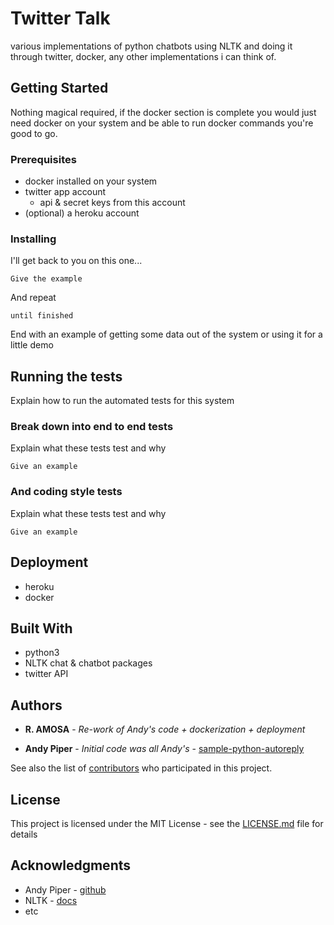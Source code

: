 # Twitter Talk

various implementations of python chatbots using NLTK and doing it through twitter, docker, any other implementations i can think of.

## Getting Started

Nothing magical required, if the docker section is complete you would just need docker on your system and be able to run docker commands you're good to go.

### Prerequisites

* docker installed on your system
* twitter app account
	* api & secret keys from this account
* (optional) a heroku account 


### Installing

I'll get back to you on this one...

```
Give the example
```

And repeat

```
until finished
```

End with an example of getting some data out of the system or using it for a little demo

## Running the tests

Explain how to run the automated tests for this system

### Break down into end to end tests

Explain what these tests test and why

```
Give an example
```

### And coding style tests

Explain what these tests test and why

```
Give an example
```

## Deployment

- heroku
- docker

## Built With

* python3
* NLTK chat & chatbot packages
* twitter API

## Authors

* **R. AMOSA** - *Re-work of Andy's code + dockerization + deployment*

* **Andy Piper** - *Initial code was all Andy's* - [sample-python-autoreply](https://github.com/twitterdev/sample-python-autoreply)

See also the list of [contributors](https://github.com/your/project/contributors) who participated in this project.

## License

This project is licensed under the MIT License - see the [LICENSE.md](LICENSE.md) file for details

## Acknowledgments

* Andy Piper - [github](https://github.com/andypiper)
* NLTK - [docs](http://www.nltk.org/)
* etc

